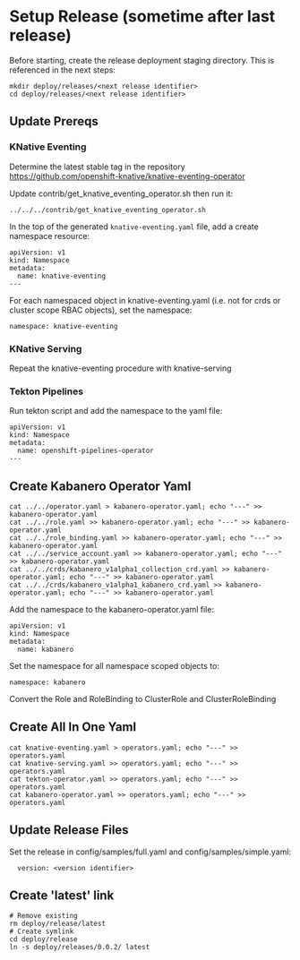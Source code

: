 # Setup Release (sometime after last release)

Before starting, create the release deployment staging directory. This is referenced in the next steps: 

```
mkdir deploy/releases/<next release identifier>
cd deploy/releases/<next release identifier>
```

## Update Prereqs

### KNative Eventing

Determine the latest stable tag in the repository https://github.com/openshift-knative/knative-eventing-operator

Update contrib/get_knative_eventing_operator.sh then run it:
```
../../../contrib/get_knative_eventing_operator.sh
```

In the top of the generated `knative-eventing.yaml` file, add a create namespace resource:
``` 
apiVersion: v1
kind: Namespace
metadata:
  name: knative-eventing
---
```

For each namespaced object in knative-eventing.yaml (i.e. not for crds or cluster scope RBAC objects), set the namespace: 
```
namespace: knative-eventing
```


### KNative Serving

Repeat the knative-eventing procedure with knative-serving

### Tekton Pipelines

Run tekton script and add the namespace to the yaml file: 

```
apiVersion: v1
kind: Namespace
metadata:
  name: openshift-pipelines-operator
---
```

## Create Kabanero Operator Yaml

```
cat ../../operator.yaml > kabanero-operator.yaml; echo "---" >> kabanero-operator.yaml
cat ../../role.yaml >> kabanero-operator.yaml; echo "---" >> kabanero-operator.yaml
cat ../../role_binding.yaml >> kabanero-operator.yaml; echo "---" >> kabanero-operator.yaml
cat ../../service_account.yaml >> kabanero-operator.yaml; echo "---" >> kabanero-operator.yaml
cat ../../crds/kabanero_v1alpha1_collection_crd.yaml >> kabanero-operator.yaml; echo "---" >> kabanero-operator.yaml
cat ../../crds/kabanero_v1alpha1_kabanero_crd.yaml >> kabanero-operator.yaml; echo "---" >> kabanero-operator.yaml
```

Add the namespace to the kabanero-operator.yaml file:
```
apiVersion: v1
kind: Namespace
metadata:
  name: kabanero
```

Set the namespace for all namespace scoped objects to:
```
namespace: kabanero
```

Convert the Role and RoleBinding to ClusterRole and ClusterRoleBinding

## Create All In One Yaml

```
cat knative-eventing.yaml > operators.yaml; echo "---" >> operators.yaml
cat knative-serving.yaml >> operators.yaml; echo "---" >> operators.yaml
cat tekton-operator.yaml >> operators.yaml; echo "---" >> operators.yaml
cat kabanero-operator.yaml >> operators.yaml; echo "---" >> operators.yaml
```

## Update Release Files

Set the release in config/samples/full.yaml and config/samples/simple.yaml:
```
  version: <version identifier>
```

## Create 'latest' link

```
# Remove existing
rm deploy/release/latest
# Create symlink
cd deploy/release
ln -s deploy/releases/0.0.2/ latest
```

